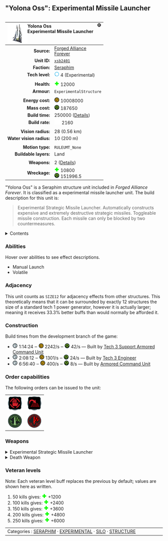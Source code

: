 "Yolona Oss": Experimental Missile Launcher
----
<table align="right">
    <thead>
        <tr>
            <th align="left" colspan="2">
                <img align="left" src="icons/units/XSB2401_icon.png" title="Yolona Oss unit icon" /><img align="right" src="icons/strategicicons/icon_experimental_generic_rest.png" title="icon_experimental_generic" />Yolona Oss<br />Experimental Missile Launcher
            </th>
        </tr>
    </thead>
    <tbody>
        <tr>
            <td align="right"><strong>Source:</strong></td>
            <td><a href="Forged Alliance Forever">Forged Alliance<br />Forever</a></td>
        </tr>
        <tr>
            <td align="right"><strong>Unit ID:</strong></td>
            <td><a href="https://github.com/FAForever/fa/D:/faf-development/fa/units/XSB2401/XSB2401_unit.bp"><code>xsb2401</code></a></td>
        </tr>
        <tr>
            <td align="right"><strong>Faction:</strong></td>
            <td><a href="_categories.SERAPHIM">Seraphim</a></td>
        </tr>
        <tr>
            <td align="right"><strong>Tech level:</strong></td>
            <td><img src="icons/T4.png" title="Experimental" /> 4 (Experimental)</td>
        </tr>
        <tr><td align="center" colspan="2"></td></tr>
        <tr>
            <td align="right"><strong>Health:</strong></td>
            <td><img src="icons/health.png" title="Health" /> 12000</td>
        </tr>
        <tr>
            <td align="right"><strong>Armour:</strong></td>
            <td><code>ExperimentalStructure</code></td>
        </tr>
        <tr><td align="center" colspan="2"></td></tr>
        <tr>
            <td align="right"><strong>Energy cost:</strong></td>
            <td><img src="icons/energy.png" title="Energy" /> 10008000</td>
        </tr>
        <tr>
            <td align="right"><strong>Mass cost:</strong></td>
            <td><img src="icons/mass.png" title="Mass" /> 187650</td>
        </tr>
        <tr>
            <td align="right"><strong>Build time:</strong></td>
            <td>250000 (<a href="#construction">Details</a>)</td>
        </tr>
        <tr>
            <td align="right"><strong>Build rate:</strong></td>
            <td><img src="icons/build.png" title="Build" /> 2160</td>
        </tr>
        <tr><td align="center" colspan="2"></td></tr>
        <tr>
            <td align="right"><strong>Vision radius:</strong></td>
            <td> <span title="560 m, 0.35 mi">28 (0.56 km)</span></td>
        </tr>
        <tr>
            <td align="right"><strong>Water vision radius:</strong></td>
            <td> <span title="0.20 km, 0.12 mi">10 (200 m)</span></td>
        </tr>
        <tr><td align="center" colspan="2"></td></tr>
        <tr>
            <td align="right"><strong>Motion type:</strong></td>
            <td><code>RULEUMT_None</code></td>
        </tr>
        <tr>
            <td align="right"><strong>Buildable layers:</strong></td>
            <td>Land</td>
        </tr>
        <tr><td align="center" colspan="2"></td></tr>
        <tr>
            <td align="right"><strong>Weapons:</strong></td>
            <td>2 (<a href="#weapons">Details</a>)</td>
        </tr>
        <tr>
            <td align="right"><strong>Wreckage:</strong></td>
            <td><img src="icons/health.png" title="Health" /> 10800<br /><img src="icons/mass.png" title="Mass" /> 151996.5</td>
        </tr>
    </tbody>
</table>

"Yolona Oss" is a Seraphim structure unit included in *Forged Alliance Forever*.
It is classified as a experimental missile launcher unit.
The build description for this unit is:

<blockquote>Experimental Strategic Missile Launcher. Automatically constructs expensive and extremely destructive strategic missiles. Toggleable missile construction. Each missile can only be blocked by two countermeasures.</blockquote>

<details>
<summary>Contents</summary>

1. – <a href="#abilities">Abilities</a>
2. – <a href="#adjacency">Adjacency</a>
3. – <a href="#construction">Construction</a>
4. – <a href="#order-capabilities">Order capabilities</a>
5. – <a href="#weapons">Weapons</a>
6. – <a href="#veteran-levels">Veteran levels</a>
</details>

### Abilities
Hover over abilities to see effect descriptions.

* <span title="Has a counted projectile weapon that needs manually controlling">Manual Launch</span>
* <span title="Has a death weapon">Volatile</span>

### Adjacency
This unit counts as `SIZE12` for adjacency effects from other structures. This theoretically means that it can be surrounded by exactly 12 structures the size of a standard tech 1 power generator, however it is actually larger; meaning it receives 33.3% better buffs than would normally be afforded it. 

### Construction
Build times from the development branch of the game:
* <img src="icons/time.png" title="Time" /> 1:14:24 ‒ <img src="icons/energy.png" title="Energy" /> 2242/s ‒ <img src="icons/mass.png" title="Mass" /> 42/s — Built by <a href="XSL0301">Tech 3 Support Armored Command Unit</a>
* <img src="icons/time.png" title="Time" /> 2:08:12 ‒ <img src="icons/energy.png" title="Energy" /> 1301/s ‒ <img src="icons/mass.png" title="Mass" /> 24/s — Built by <a href="XSL0309">Tech 3 Engineer</a>
* <img src="icons/time.png" title="Time" /> 6:56:40 ‒ <img src="icons/energy.png" title="Energy" /> 400/s ‒ <img src="icons/mass.png" title="Mass" /> 8/s — Built by <a href="XSL0001">Armored Command Unit</a>

### Order capabilities
The following orders can be issued to the unit:
<table>
<td><img float="left" src="icons/orders/stop.png" title="Stop" /></td>
<td><img float="left" src="icons/orders/stand-ground.png" title="Fire State" /></td>
<tr>
<td><img float="left" src="icons/orders/silo-build-nuke.png" title="Build Strategic Missile
Right-click to toggle Auto-Build" /></td>
<td><img float="left" src="icons/orders/launch-nuke.png" title="Launch Strategic Missile" /></td>
</table>

### Weapons
<details>
<summary>Experimental Strategic Missile Launcher</summary>
<p>
    <table>
        <tr>
            <td align="right"><strong>Target type:</strong></td>
            <td><code>RULEWTT_Unit</code><br />(Anti-Surface)</td>
        </tr>
        <tr>
            <td align="right"><strong>Projectile:</strong></td>
            <td><a href="Projectiles#sif-experimental-strategic-missile-01"><code>SIFExperimentalStrategicMissile01</code></a></td>
        </tr>
        <tr>
            <td align="right"><strong>DPS estimate:</strong></td>
            <td>1000001 <span title="Note: This only counts listed stats.">(<u>?</u>)</span></td>
        </tr>
        <tr>
            <td align="right"><strong>Damage:</strong></td>
            <td>1000001 <span title="Note: This doesn't count some scripted effects.">(<u>?</u>)</span></td>
        </tr>
        <tr>
            <td align="right"><strong>Damage radius:</strong></td>
            <td> <span title="900 m, 0.56 mi">45 (0.9 km)</span></td>
        </tr>
        <tr>
            <td align="right"><strong>Outer damage:</strong></td>
            <td>7500</td>
        </tr>
        <tr>
            <td align="right"><strong>Outer radius:</strong></td>
            <td> <span title="1200 m, 0.75 mi">60 (1.2 km)</span></td>
        </tr>
        <tr>
            <td align="right"><strong>Damage type:</strong></td>
            <td><code>Nuke</code></td>
        </tr>
        <tr>
            <td align="right"><strong>Max range:</strong></td>
            <td> <span title="400000 m, 248.55 mi">20000 (400 km)</span></td>
        </tr>
        <tr>
            <td align="right"><strong>Min range:</strong></td>
            <td>0</td>
        </tr>
        <tr>
            <td align="right"><strong>Firing cycle:</strong></td>
            <td>Once every 1.0s <span title="Note: This doesn't count additional delays such as charging, reloading, and others.">(<u>?</u>)</span></td>
        </tr>
        <tr>
            <td align="right"><strong>Projectile storage:</strong></td>
            <td>0/1</td>
        </tr>
    </table>
</p>
</details>
<details>
<summary>Death Weapon</summary>
<p>
    <table>
        <tr>
            <td align="right"><strong>Projectile:</strong></td>
            <td><a href="Projectiles#sif-experimental-strategic-death-01"><code>SIFExperimentalStrategicDeath01</code></a></td>
        </tr>
        <tr>
            <td align="right"><strong>Damage:</strong></td>
            <td>20000 <span title="Note: This doesn't count some scripted effects.">(<u>?</u>)</span></td>
        </tr>
        <tr>
            <td align="right"><strong>Damage radius:</strong></td>
            <td> <span title="0.30 km, 0.19 mi">15 (300 m)</span></td>
        </tr>
        <tr>
            <td align="right"><strong>Outer damage:</strong></td>
            <td>5000</td>
        </tr>
        <tr>
            <td align="right"><strong>Outer radius:</strong></td>
            <td> <span title="0.40 km, 0.25 mi">20 (400 m)</span></td>
        </tr>
        <tr>
            <td align="right"><strong>Damage type:</strong></td>
            <td><code>Nuke</code></td>
        </tr>
        <tr>
            <td align="right"><strong>Flags:</strong></td>
            <td>Damage friendly</td>
        </tr>
    </table>
</p>
</details>


### Veteran levels
Note: Each veteran level buff replaces the previous by default; values are shown here as written.

1. 50 kills gives: <img src="icons/health.png" title="Health" /> +1200
2. 100 kills gives: <img src="icons/health.png" title="Health" /> +2400
3. 150 kills gives: <img src="icons/health.png" title="Health" /> +3600
4. 200 kills gives: <img src="icons/health.png" title="Health" /> +4800
5. 250 kills gives: <img src="icons/health.png" title="Health" /> +6000

<table align="center">
<td width="1215px">Categories : 
<a href="_categories.SERAPHIM">SERAPHIM</a> · 
<a href="_categories.EXPERIMENTAL">EXPERIMENTAL</a> · 
<a href="_categories.SILO">SILO</a> · 
<a href="_categories.STRUCTURE">STRUCTURE</a></td>
</table>
